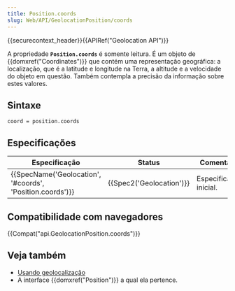 ```yaml
---
title: Position.coords
slug: Web/API/GeolocationPosition/coords
---
```

{{securecontext_header}}{{APIRef("Geolocation API")}}

A propriedade **`Position.coords`** é somente leitura. É um objeto de {{domxref("Coordinates")}} que contém uma representação geográfica: a localização, que é a latitude e longitude na Terra, a altitude e a velocidade do objeto em questão. Também contempla a precisão da informação sobre estes valores.

## Sintaxe

```
coord = position.coords
```

## Especificações

| Especificação                                                                | Status                           | Comentário             |
| ---------------------------------------------------------------------------- | -------------------------------- | ---------------------- |
| {{SpecName('Geolocation', '#coords', 'Position.coords')}} | {{Spec2('Geolocation')}} | Especificação inicial. |

## Compatibilidade com navegadores

{{Compat("api.GeolocationPosition.coords")}}

## Veja também

- [Usando geolocalização](/pt-BR/docs/WebAPI/Using_geolocation)
- A interface {{domxref("Position")}} a qual ela pertence.
